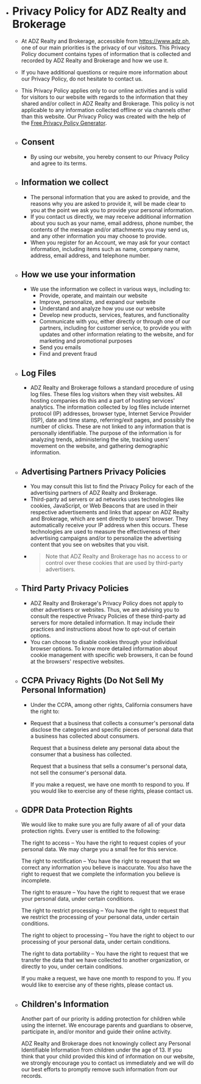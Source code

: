 - # Privacy Policy for ADZ Realty and Brokerage
	- At ADZ Realty and Brokerage, accessible from https://www.adz.ph, one of our main priorities is the privacy of our visitors. This Privacy Policy document contains types of information that is collected and recorded by ADZ Realty and Brokerage and how we use it.
	- If you have additional questions or require more information about our Privacy Policy, do not hesitate to contact us.
	- This Privacy Policy applies only to our online activities and is valid for visitors to our website with regards to the information that they shared and/or collect in ADZ Realty and Brokerage. This policy is not applicable to any information collected offline or via channels other than this website. Our Privacy Policy was created with the help of the [Free Privacy Policy Generator](https://www.privacypolicygenerator.info/).
	- ## Consent
		- By using our website, you hereby consent to our Privacy Policy and agree to its terms.
	- ## Information we collect
		- The personal information that you are asked to provide, and the reasons why you are asked to provide it, will be made clear to you at the point we ask you to provide your personal information.
		- If you contact us directly, we may receive additional information about you such as your name, email address, phone number, the contents of the message and/or attachments you may send us, and any other information you may choose to provide.
		- When you register for an Account, we may ask for your contact information, including items such as name, company name, address, email address, and telephone number.
	- ## How we use your information
		- We use the information we collect in various ways, including to:
			- Provide, operate, and maintain our website
			- Improve, personalize, and expand our website
			- Understand and analyze how you use our website
			- Develop new products, services, features, and functionality
			- Communicate with you, either directly or through one of our partners, including for customer service, to provide you with updates and other information relating to the website, and for marketing and promotional purposes
			- Send you emails
			- Find and prevent fraud
	- ## Log Files
		- ADZ Realty and Brokerage follows a standard procedure of using log files. These files log visitors when they visit websites. All hosting companies do this and a part of hosting services' analytics. The information collected by log files include internet protocol (IP) addresses, browser type, Internet Service Provider (ISP), date and time stamp, referring/exit pages, and possibly the number of clicks. These are not linked to any information that is personally identifiable. The purpose of the information is for analyzing trends, administering the site, tracking users' movement on the website, and gathering demographic information.
	- ## Advertising Partners Privacy Policies
		- You may consult this list to find the Privacy Policy for each of the advertising partners of ADZ Realty and Brokerage.
		- Third-party ad servers or ad networks uses technologies like cookies, JavaScript, or Web Beacons that are used in their respective advertisements and links that appear on ADZ Realty and Brokerage, which are sent directly to users' browser. They automatically receive your IP address when this occurs. These technologies are used to measure the effectiveness of their advertising campaigns and/or to personalize the advertising content that you see on websites that you visit.
		- > Note that ADZ Realty and Brokerage has no access to or control over these cookies that are used by third-party advertisers.
	- ## Third Party Privacy Policies
		- ADZ Realty and Brokerage's Privacy Policy does not apply to other advertisers or websites. Thus, we are advising you to consult the respective Privacy Policies of these third-party ad servers for more detailed information. It may include their practices and instructions about how to opt-out of certain options.
		- You can choose to disable cookies through your individual browser options. To know more detailed information about cookie management with specific web browsers, it can be found at the browsers' respective websites.
	- ## CCPA Privacy Rights (Do Not Sell My Personal Information)
		- Under the CCPA, among other rights, California consumers have the right to:
		- Request that a business that collects a consumer's personal data disclose the categories and specific pieces of personal data that a business has collected about consumers.
		  
		  Request that a business delete any personal data about the consumer that a business has collected.
		  
		  Request that a business that sells a consumer's personal data, not sell the consumer's personal data.
		  
		  If you make a request, we have one month to respond to you. If you would like to exercise any of these rights, please contact us.
	- ## GDPR Data Protection Rights
	  
	  We would like to make sure you are fully aware of all of your data protection rights. Every user is entitled to the following:
	  
	  The right to access – You have the right to request copies of your personal data. We may charge you a small fee for this service.
	  
	  The right to rectification – You have the right to request that we correct any information you believe is inaccurate. You also have the right to request that we complete the information you believe is incomplete.
	  
	  The right to erasure – You have the right to request that we erase your personal data, under certain conditions.
	  
	  The right to restrict processing – You have the right to request that we restrict the processing of your personal data, under certain conditions.
	  
	  The right to object to processing – You have the right to object to our processing of your personal data, under certain conditions.
	  
	  The right to data portability – You have the right to request that we transfer the data that we have collected to another organization, or directly to you, under certain conditions.
	  
	  If you make a request, we have one month to respond to you. If you would like to exercise any of these rights, please contact us.
	- ## Children's Information
	  
	  Another part of our priority is adding protection for children while using the internet. We encourage parents and guardians to observe, participate in, and/or monitor and guide their online activity.
	  
	  ADZ Realty and Brokerage does not knowingly collect any Personal Identifiable Information from children under the age of 13. If you think that your child provided this kind of information on our website, we strongly encourage you to contact us immediately and we will do our best efforts to promptly remove such information from our records.